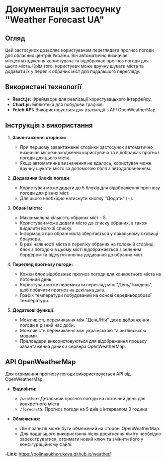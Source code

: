 # Документація застосунку "Weather Forecast UA"

## Огляд

Цей застосунок дозволяє користувачам переглядати прогноз погоди для обласних центрів України. Він автоматично визначає місцезнаходження користувача та відображає прогноз погоди для цього міста. Крім того, користувач може вручну шукати міста та додавати їх у перелік обраних міст для подальшого перегляду.

## Використані технології

- **React.js:** Фреймворк для реалізації користувацького інтерфейсу.
- **Chart.js:** Бібліотека для побудови графіків.
- **Fetch API:** Використовується для взаємодії з API OpenWeatherMap.

## Інструкція з використання

1. **Завантаження сторінки:**
   - При першому завантаженні сторінки застосунок автоматично визначає місцезнаходження користувача та відображає прогноз погоди для цього міста.
   - Якщо автоматичне визначення не вдалось, користувач може вручну шукати місто за допомогою поля з автодоповненням.

2. **Додавання блоків погоди:**
   - Користувач може додати до 5 блоків для відображення прогнозу погоди для різних міст.
   - Для цього необхідно натиснути кнопку "Додати" (+).

3. **Обрані міста:**
   - Максимальна кількість обраних міст - 5.
   - Користувач може додати місто до списку обраних, а також видалити його зі списку.
   - Інформація про обрані міста зберігається у локальному сховищі браузера.
   - В разі наявності міста в переліку обраних на головній сторінці, блок з погодою в цьому місті відображається з зеленим бордером та відсутня кнопка додавання до обраних міст.

4. **Перегляд прогнозу погоди:**
   - Кожен блок відображає прогноз погоди для конкретного міста на поточний день.
   - Користувач може перемикати перегляд між "День/Тиждень", щоб побачити прогноз на декілька днів.
   - Графік температури побудований на основі середньодобової температури.

5. **Додаткові функції:**
   - Можливість перемикання між "День/Ніч" для відображення погоди в різний час доби.
   - Можливість перемикання між українською та англійською мовами.
   - Прелоадери використовуються для відображення процесу завантаження даних з сервера OpenWeatherMap.

## API OpenWeatherMap

Для отримання прогнозу погоди використовується API від OpenWeatherMap.

- **Ендпоінти:**
  - `/weather`: Детальний прогноз погоди на поточний день для конкретного міста.
  - `/forecast5`: Прогноз погоди на 5 днів з інтервалом 3 години.
  
- **Обмеження:**
  - Ліміт запитів може бути обмежений на стороні OpenWeatherMap.
  - Для подальшого використання після досягнення ліміту необхідно зареєструватися, отримати новий ключ та змінити його у конфігураційному файлі.
  
-**Link:**
  https://polinasukhorukova.github.io/weather/